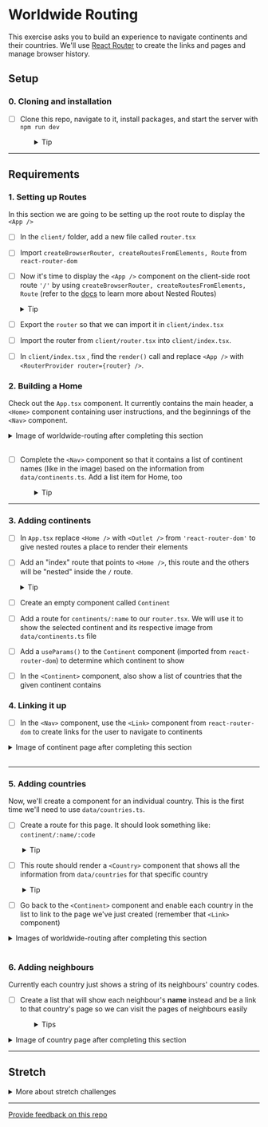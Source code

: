 # Worldwide Routing

This exercise asks you to build an experience to navigate continents and their countries. We'll use [React Router](https://reactrouter.com/docs) to create the links and pages and manage browser history.

## Setup

### 0. Cloning and installation

- [ ] Clone this repo, navigate to it, install packages, and start the server with `npm run dev`
  <details style="padding-left: 2em">
    <summary>Tip</summary>

  ```sh
  cd worldwide-routing
  npm install
  npm run dev
  ```

  </details>

---

## Requirements

### 1. Setting up Routes

In this section we are going to be setting up the root route to display the `<App />`

- [ ] In the `client/` folder, add a new file called `router.tsx`
- [ ] Import `createBrowserRouter, createRoutesFromElements, Route` from `react-router-dom`
- [ ] Now it's time to display the `<App />` component on the client-side root route `'/'` by using `createBrowserRouter, createRoutesFromElements, Route` (refer to the [docs](https://reactrouter.com/en/main/start/tutorial#jsx-routes) to learn more about Nested Routes)

  <details>
    <summary>Tip</summary>

  ```tsx
  import {
    createBrowserRouter,
    createRoutesFromElements,
    Route,
  } from 'react-router-dom'

  const router = createBrowserRouter(
    createRoutesFromElements(<Route path="/" element={<App />} />)
  )
  ```

  </details>

- [ ] Export the `router` so that we can import it in `client/index.tsx`
- [ ] Import the router from `client/router.tsx` into `client/index.tsx`.
- [ ] In `client/index.tsx` , find the `render()` call and replace `<App />` with `<RouterProvider router={router} />`.

### 2. Building a Home

Check out the `App.tsx` component. It currently contains the main header, a `<Home>` component containing user instructions, and the beginnings of the `<Nav>` component.

<details>
  <summary>Image of worldwide-routing after completing this section</summary>

![Web page showing a large title at top, a left navigation listing "Home" plus all seven continents as list items (but not links), and "Please select a continent from the nav list", in the centre](readme-images/release-1.png)

</details>
<br />

- [ ] Complete the `<Nav>` component so that it contains a list of continent names (like in the image) based on the information from `data/continents.ts`. Add a list item for Home, too
  <details style="padding-left: 2em">
    <summary>Tip</summary>

  We can use `Object.keys()` on what is exported from `data/continents.ts` to get a list of continent names.
  </details>

---

### 3. Adding continents

- [ ] In `App.tsx` replace `<Home />` with `<Outlet />` from `'react-router-dom'` to give nested routes a place to render their elements
- [ ] Add an "index" route that points to `<Home />`, this route and the others will be "nested" inside the `/` route.

  <details>
    <summary>Tip</summary>

  ```tsx
  <Route path="/" element={<App />}>
    <Route index element={<Home />} />
  </Route>
  ```

  </details>

- [ ] Create an empty component called `Continent`
- [ ] Add a route for `continents/:name` to our `router.tsx`. We will use it to show the selected continent and its respective image from `data/continents.ts` file
- [ ] Add a `useParams()` to the `Continent` component (imported from `react-router-dom`) to determine which continent to show
- [ ] In the `<Continent>` component, also show a list of countries that the given continent contains

### 4. Linking it up

- [ ] In the `<Nav>` component, use the `<Link>` component from `react-router-dom` to create links for the user to navigate to continents

<details>
  <summary>Image of continent page after completing this section</summary>
    
  Notice how `<Continent>` has replaced the `<Home>` component in the image below.

![Left nav list items are now clickable, and the main content area shows the name of a single continent as the largest heading, plus a photo and a list of countries in that continent](readme-images/release-2.png)

</details>
<br />

---

### 5. Adding countries

Now, we'll create a component for an individual country. This is the first time we'll need to use `data/countries.ts`.

- [ ] Create a route for this page. It should look something like: `continent/:name/:code`
<details style="padding-left: 2em">
  <summary>Tip</summary>
  
  We're using the continent name and country code for this route to help us later. The url path for the above suggestion will be entered into the browser as `/continent/Oceania/NZ`.
</details>

- [ ] This route should render a `<Country>` component that shows all the information from `data/countries` for that specific country
<details style="padding-left: 2em">
  <summary>Tip</summary>
  
  The flag emoji icons don't work in all browsers (e.g. in Windows they seem to work in Firefox but not Chrome). If you see `NZ` instead of the NZ flag, try a different browser.
</details>

- [ ] Go back to the `<Continent>` component and enable each country in the list to link to the page we've just created (remember that `<Link>` component)

<details>
  <summary>Images of worldwide-routing after completing this section</summary>

![View of an individual country page, including a flag icon and a few data points about that country](readme-images/release-3-a.png)
![Continent page is similar to before, except the list of countries are also now clickable links](readme-images/release-3-b.png)

</details>
<br />

### 6. Adding neighbours

Currently each country just shows a string of its neighbours' country codes.

- [ ] Create a list that will show each neighbour's **name** instead and be a link to that country's page so we can visit the pages of neighbours easily
  <details style="padding-left: 2em">
    <summary>Tips</summary>

  - Some countries have no neighbours, for example New Zealand. Consider how you handle that case
  - Some countries have neighbours that are not on the same continent, for example, Panama or Turkey. This may factor into how you build this feature
  </details>

<details>
  <summary>Image of country page after completing this section</summary>

![The country page now has a list of neighbouring country names, rather than just a list of country codes, and each country name is a clickable link](readme-images/release-4.png)

</details>

---

## Stretch

<details>
  <summary>More about stretch challenges</summary>

- If you haven't already, add a "Home" link in the `<Nav>` component

- Bold the selected continent in the `<Nav>` when viewing a continent or country and/or change the bullet point style (as shown in the section 6 screenshot) so users will know where they are (Hint: Look up 'NavLink')

- Countries currently show up in the order decided by the data files. Add a feature to show them alphabetically or perhaps even by population
</details>

---

[Provide feedback on this repo](https://docs.google.com/forms/d/e/1FAIpQLSfw4FGdWkLwMLlUaNQ8FtP2CTJdGDUv6Xoxrh19zIrJSkvT4Q/viewform?usp=pp_url&entry.1958421517=worldwide-routing)
